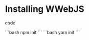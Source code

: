 # Installing WWebJS

code

<script-code>
<script-block title="NPM" active>
```bash
npm init
```
</script-block>
<script-block title="YARN">
```bash
yarn init
```
</script-block>
</script-code>